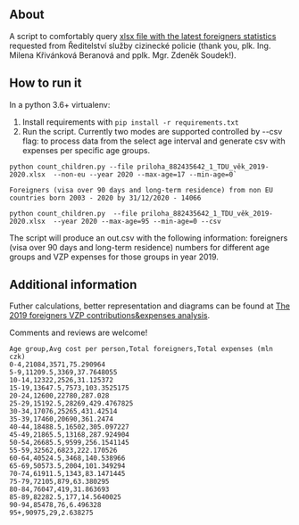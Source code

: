 ## About
A script to comfortably query [xlsx file with the latest foreigners statistics](priloha_882435642_1_TDU_věk_2019-2020.xlsx) requested from Ředitelství služby cizinecké policie (thank you, plk. Ing. Milena Křivánková Beranová and pplk. Mgr. Zdeněk Soudek!).


## How to run it

In a python 3.6+ virtualenv:
1. Install requirements with `pip install -r requirements.txt`
2. Run the script. Currently two modes are supported controlled by --csv flag: to process data from the select age
interval and generate csv with expenses per specific age groups.

```
python count_children.py --file priloha_882435642_1_TDU_věk_2019-2020.xlsx  --non-eu --year 2020 --max-age=17 --min-age=0`

Foreigners (visa over 90 days and long-term residence) from non EU countries born 2003 - 2020 by 31/12/2020 - 14066
```

```
python count_children.py  --file priloha_882435642_1_TDU_věk_2019-2020.xlsx  --year 2020 --max-age=95 --min-age=0 --csv
```

The script will produce an out.csv with the following information: foreigners (visa over 90 days and long-term residence)
numbers for different age groups and VZP expenses for those groups in year 2019.

## Additional information

Futher calculations, better representation and diagrams can be found at 
[The 2019 foreigners VZP contributions&expenses analysis](https://docs.google.com/spreadsheets/d/1k0ynJQ6F30v-cjznDTgPboe1Ug31DsXN6PRjgQXilw8).

Comments and reviews are welcome!

```
Age group,Avg cost per person,Total foreigners,Total expenses (mln czk)
0-4,21084,3571,75.290964
5-9,11209.5,3369,37.7648055
10-14,12322,2526,31.125372
15-19,13647.5,7573,103.3525175
20-24,12600,22780,287.028
25-29,15192.5,28269,429.4767825
30-34,17076,25265,431.42514
35-39,17460,20690,361.2474
40-44,18488.5,16502,305.097227
45-49,21865.5,13168,287.924904
50-54,26685.5,9599,256.1541145
55-59,32562,6823,222.170526
60-64,40524.5,3468,140.538966
65-69,50573.5,2004,101.349294
70-74,61911.5,1343,83.1471445
75-79,72105,879,63.380295
80-84,76047,419,31.863693
85-89,82282.5,177,14.5640025
90-94,85478,76,6.496328
95+,90975,29,2.638275
```
